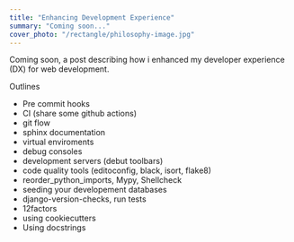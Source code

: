 ```yaml
---
title: "Enhancing Development Experience"
summary: "Coming soon..."
cover_photo: "/rectangle/philosophy-image.jpg"
---
```


Coming soon, a post describing how i enhanced my developer experience (DX) for web development.

Outlines 

- Pre commit hooks
- CI (share some github actions)
- git flow
- sphinx documentation
- virtual enviroments
- debug consoles
- development servers (debut toolbars)
- code quality tools (editoconfig, black, isort, flake8)
- reorder_python_imports, Mypy, Shellcheck
- seeding your developement databases
- django-version-checks, run tests
- 12factors
- using cookiecutters
- Using docstrings